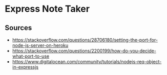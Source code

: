 # Express Note Taker

## Sources

- https://stackoverflow.com/questions/28706180/setting-the-port-for-node-js-server-on-heroku
- https://stackoverflow.com/questions/2200199/how-do-you-decide-what-port-to-use
- https://www.digitalocean.com/community/tutorials/nodejs-req-object-in-expressjs